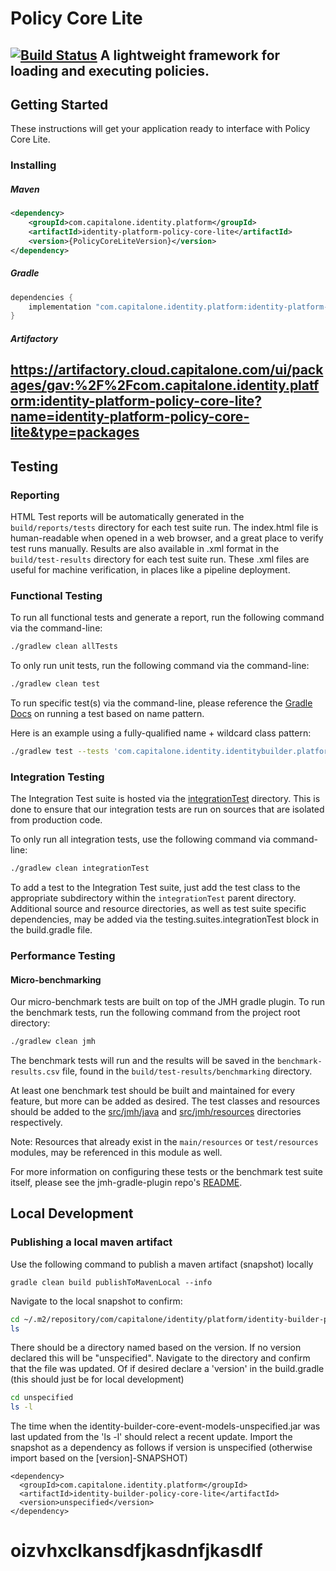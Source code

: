 # Policy Core Lite
[![Build Status](https://identitypl-n1jenkins.cloud.capitalone.com/buildStatus/icon?job=Bogie/identitybuilder/identity-builder-policy-core-lite/main)](https://identitypl-n1jenkins.cloud.capitalone.com/job/Bogie/job/identitybuilder/job/identity-builder-policy-core-lite/job/main/)
A lightweight framework for loading and executing policies.
---
## Getting Started

These instructions will get your application ready to interface with Policy Core Lite.

### Installing

##### Maven
```xml
<dependency>
    <groupId>com.capitalone.identity.platform</groupId>
    <artifactId>identity-platform-policy-core-lite</artifactId>
    <version>{PolicyCoreLiteVersion}</version>
</dependency>
```

##### Gradle
```groovy
dependencies {
    implementation "com.capitalone.identity.platform:identity-platform-policy-core-lite:${PolicyCoreLiteVersion}"
}
```
##### Artifactory
https://artifactory.cloud.capitalone.com/ui/packages/gav:%2F%2Fcom.capitalone.identity.platform:identity-platform-policy-core-lite?name=identity-platform-policy-core-lite&type=packages
---
## Testing

### Reporting
HTML Test reports will be automatically generated in the `build/reports/tests` directory for each test suite run. The index.html file is human-readable when opened in a web browser, and a great place to verify test runs manually. Results are also available in .xml format in the `build/test-results` directory for each test suite run. These .xml files are useful for machine verification, in places like a pipeline deployment.

### Functional Testing

To run all functional tests and generate a report, run the following command via the command-line:
```bash
./gradlew clean allTests
```

To only run unit tests, run the following command via the command-line:
```bash
./gradlew clean test
```

To run specific test(s) via the command-line, please reference the [Gradle Docs](https://docs.gradle.org/current/userguide/java_testing.html#:~:text=fully%2Dqualified%20names.-,Simple%20name%20pattern,-Since%204.7%2C%20Gradle) on running a test based on name pattern. 

Here is an example using a fully-qualified name + wildcard class pattern: 
```bash
./gradlew test --tests 'com.capitalone.identity.identitybuilder.platform.packageName*'
```

### Integration Testing
The Integration Test suite is hosted via the [integrationTest](src/integrationTest) directory. This is done to ensure that our integration tests are run on sources that are isolated from production code. 

To only run all integration tests, use the following command via command-line:
```bash
./gradlew clean integrationTest
```
To add a test to the Integration Test suite, just add the test class to the appropriate subdirectory within the `integrationTest` parent directory. Additional source and resource directories, as well as test suite specific dependencies, may be added via the testing.suites.integrationTest block in the build.gradle file. 

### Performance Testing
#### Micro-benchmarking
Our micro-benchmark tests are built on top of the JMH gradle plugin.
To run the benchmark tests, run the following command from the project root directory:
```bash
./gradlew clean jmh
```
The benchmark tests will run and the results will be saved in the `benchmark-results.csv` file, found in the `build/test-results/benchmarking` directory.

At least one benchmark test should be built and maintained for every feature, but more can be added as desired. The test classes and resources should be added to the [src/jmh/java](src/jmh/java) and [src/jmh/resources](src/jmh/resources) directories respectively. 

Note: Resources that already exist in the `main/resources` or `test/resources` modules, may be referenced in this module as well.

For more information on configuring these tests or the benchmark test suite itself, please see the jmh-gradle-plugin repo's [README](https://github.com/melix/jmh-gradle-plugin#readme).

## Local Development
### Publishing a local maven artifact
Use the following command to publish a maven artifact (snapshot) locally
```
gradle clean build publishToMavenLocal --info
```
Navigate to the local snapshot to confirm:
```bash
cd ~/.m2/repository/com/capitalone/identity/platform/identity-builder-policy-core-lite
ls
```
There should be a directory named based on the version. If no version declared this will be "unspecified". Navigate to the directory
and confirm that the file was updated. Of if desired declare a 'version' in the build.gradle (this should just be for local development)
```bash 
cd unspecified
ls -l
```
The time when the identity-builder-core-event-models-unspecified.jar was last updated from the 'ls -l' should relect a recent update.
Import the snapshot as a dependency as follows if version is unspecified (otherwise import based on the [version]-SNAPSHOT)
```
<dependency>
  <groupId>com.capitalone.identity.platform</groupId>
  <artifactId>identity-builder-policy-core-lite</artifactId>
  <version>unspecified</version>
</dependency>
```
# oizvhxclkansdfjkasdnfjkasdlf
